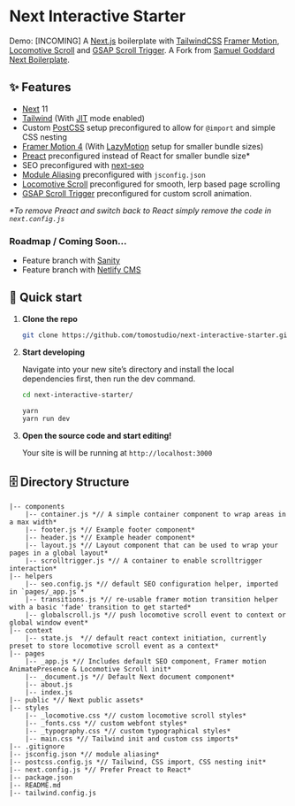 # Next Interactive Starter

Demo: [INCOMING]
A [Next.js](https://nextjs.org/) boilerplate with [TailwindCSS](https://tailwindcss.com/) [Framer Motion](https://www.framer.com/motion/),  [Locomotive Scroll](https://locomotivemtl.github.io/locomotive-scroll/) and [GSAP Scroll Trigger](https://github.com/greensock/GSAP).
A Fork from [Samuel Goddard Next Boilerplate](https://github.com/samuelgoddard/next-tailwind-motion.git).

## ✨ Features
- [Next](https://nextjs.org/) 11
- [Tailwind](https://tailwindcss.com/) (With [JIT](https://tailwindcss.com/docs/just-in-time-mode) mode enabled)
- Custom [PostCSS](https://postcss.org/) setup preconfigured to allow for `@import` and simple CSS nesting
- [Framer Motion 4](https://www.framer.com/motion/) (With [LazyMotion](https://www.framer.com/api/motion/lazy-motion/) setup for smaller bundle sizes)
- [Preact](https://preactjs.com/) preconfigured instead of React for smaller bundle size*
- SEO preconfigured with [next-seo](https://github.com/garmeeh/next-seo)
- [Module Aliasing](https://nextjs.org/docs/advanced-features/module-path-aliases) preconfigured with `jsconfig.json`
- [Locomotive Scroll](https://locomotivemtl.github.io/locomotive-scroll/) preconfigured for smooth, lerp based page scrolling
-  [GSAP Scroll Trigger](https://github.com/greensock/GSAP) preconfigured for custom scroll animation.

_*To remove Preact and switch back to React simply remove the code in `next.config.js`_

### Roadmap / Coming Soon...
- Feature branch with [Sanity](https://www.sanity.io/) 
- Feature branch with [Netlify CMS](https://www.netlifycms.org/) 

## 🚀 Quick start

1.  **Clone the repo**

    ```sh
    git clone https://github.com/tomostudio/next-interactive-starter.git
    ```

2.  **Start developing**

    Navigate into your new site’s directory and install the local dependencies first, then run the dev command.

    ```sh
    cd next-interactive-starter/
    
    yarn
    yarn run dev
    ```

3.  **Open the source code and start editing!**

    Your site is will be running at `http://localhost:3000`

## 🗄 Directory Structure
```
|-- components
    |-- container.js *// A simple container component to wrap areas in a max width*
    |-- footer.js *// Example footer component*
    |-- header.js *// Example header component*
    |-- layout.js *// Layout component that can be used to wrap your pages in a global layout*
    |-- scrolltrigger.js *// A container to enable scrolltrigger interaction*
|-- helpers
    |-- seo.config.js *// default SEO configuration helper, imported in `pages/_app.js`*
    |-- transitions.js *// re-usable framer motion transition helper with a basic 'fade' transition to get started*
    |-- globalscroll.js *// push locomotive scroll event to context or global window event*
|-- context
    |-- state.js  *// default react context initiation, currently preset to store locomotive scroll event as a context*
|-- pages
    |-- _app.js *// Includes default SEO component, Framer motion AnimatePresence & Locomotive Scroll init*
    |-- _document.js *// Default Next document component*
    |-- about.js
    |-- index.js
|-- public *// Next public assets*
|-- styles
    |-- _locomotive.css *// custom locomotive scroll styles*
    |-- _fonts.css *// custom webfont styles*
    |-- _typography.css *// custom typographical styles*
    |-- main.css *// Tailwind init and custom css imports*
|-- .gitignore
|-- jsconfig.json *// module aliasing*
|-- postcss.config.js *// Tailwind, CSS import, CSS nesting init*
|-- next.config.js *// Prefer Preact to React*
|-- package.json
|-- README.md
|-- tailwind.config.js
```
